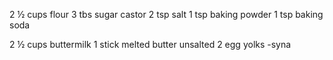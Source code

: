 2 ½ cups flour
3 tbs sugar castor
2 tsp salt
1 tsp baking powder
1 tsp baking soda

2 ½ cups buttermilk
1 stick melted butter unsalted
2 egg yolks
-syna